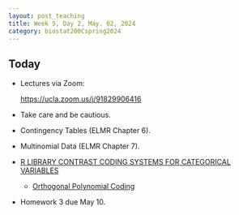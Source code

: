 ```yaml
---
layout: post_teaching
title: Week 5, Day 2, May. 02, 2024
category: biostat200Cspring2024
---
```


## Today
* Lectures via Zoom: 

  <https://ucla.zoom.us/j/91829906416> 

* Take care and be cautious. 

* Contingency Tables (ELMR Chapter 6).

* Multinomial Data (ELMR Chapter 7).

* [R LIBRARY CONTRAST CODING SYSTEMS FOR CATEGORICAL VARIABLES](https://stats.oarc.ucla.edu/r/library/r-library-contrast-coding-systems-for-categorical-variables/)

  * [Orthogonal Polynomial Coding](https://stats.oarc.ucla.edu/r/library/r-library-contrast-coding-systems-for-categorical-variables/#ORTHOGONAL)

* Homework 3 due May 10.
